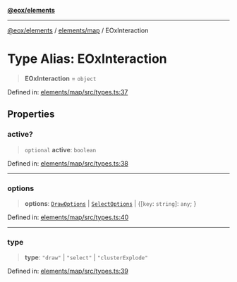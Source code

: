 [**@eox/elements**](../../../README.md)

***

[@eox/elements](../../../modules.md) / [elements/map](../README.md) / EOxInteraction

# Type Alias: EOxInteraction

> **EOxInteraction** = `object`

Defined in: [elements/map/src/types.ts:37](https://github.com/EOX-A/EOxElements/blob/2959304700f39ffdecbdb918952cf7500528a204/elements/map/src/types.ts#L37)

## Properties

### active?

> `optional` **active**: `boolean`

Defined in: [elements/map/src/types.ts:38](https://github.com/EOX-A/EOxElements/blob/2959304700f39ffdecbdb918952cf7500528a204/elements/map/src/types.ts#L38)

***

### options

> **options**: [`DrawOptions`](DrawOptions.md) \| [`SelectOptions`](SelectOptions.md) \| \{\[`key`: `string`\]: `any`; \}

Defined in: [elements/map/src/types.ts:40](https://github.com/EOX-A/EOxElements/blob/2959304700f39ffdecbdb918952cf7500528a204/elements/map/src/types.ts#L40)

***

### type

> **type**: `"draw"` \| `"select"` \| `"clusterExplode"`

Defined in: [elements/map/src/types.ts:39](https://github.com/EOX-A/EOxElements/blob/2959304700f39ffdecbdb918952cf7500528a204/elements/map/src/types.ts#L39)

